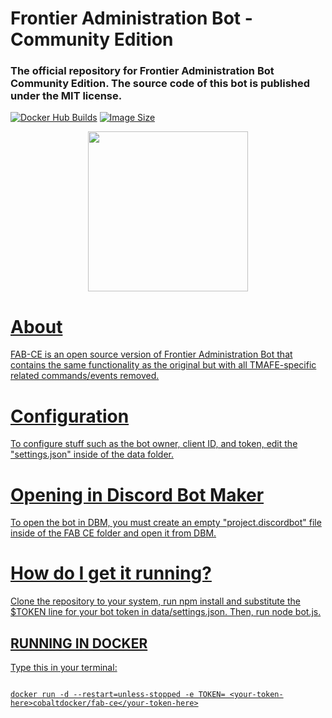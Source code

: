 # Frontier Administration Bot - Community Edition

### The official repository for Frontier Administration Bot Community Edition. The source code of this bot is published under the MIT license.

[![Docker Hub Builds](https://img.shields.io/docker/cloud/automated/cobaltdocker/fabce?color=0047ab&label=Docker%20Builds&logo=docker&logoColor=cc0000&style=for-the-badge)](https://hub.docker.com/r/cobaltdocker/fabce) [![Image Size](https://img.shields.io/docker/image-size/cobaltdocker/fabce/latest?color=cc0000&logo=docker&logoColor=0047ab&style=for-the-badge)](https://hub.docker.com/r/cobaltdocker/fabce) 

<div align="center">

<p><a href="https://github.com/Konnor88/FAB-CE"><img src="https://tmafe.com/images/fabceicon.png" width=256 height=256</a></p>


</div>

# About

FAB-CE is an open source version of Frontier Administration Bot that contains the same functionality as the original but with all TMAFE-specific related commands/events removed.

# Configuration

To configure stuff such as the bot owner, client ID, and token, edit the "settings.json" inside of the data folder.

# Opening in Discord Bot Maker

To open the bot in DBM, you must create an empty "project.discordbot" file inside of the FAB CE folder and open it from DBM.

# How do I get it running?

Clone the repository to your system, run npm install and substitute the $TOKEN line for your bot token in data/settings.json. Then, run node bot.js.

## RUNNING IN DOCKER

Type this in your terminal:

```

docker run -d --restart=unless-stopped -e TOKEN= <your-token-here>cobaltdocker/fab-ce</your-token-here>

```

